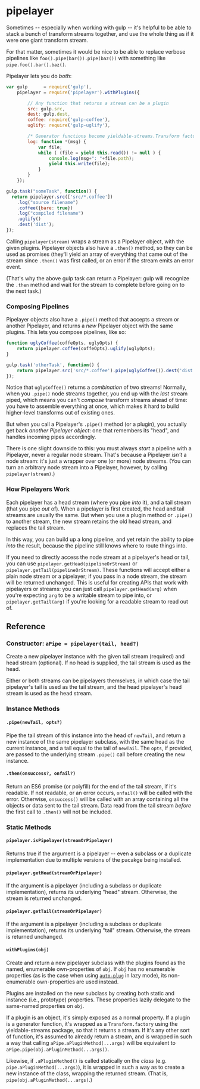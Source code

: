 # pipelayer

Sometimes -- especially when working with gulp -- it's helpful to be able to stack a bunch of transform streams together, and use the whole thing as if it were one giant transform stream.

For that matter, sometimes it would be nice to be able to replace verbose pipelines like `foo().pipe(bar()).pipe(baz())` with something like `pipe.foo().bar().baz()`.

Pipelayer lets you do *both*:

<!-- mockdown-setup: --printResults; languages.js = 'babel' -->

```js
var gulp      = require('gulp'),
    pipelayer = require('pipelayer').withPlugins({

        // Any function that returns a stream can be a plugin
        src: gulp.src,
        dest: gulp.dest,
        coffee: require('gulp-coffee'),
        uglify: require('gulp-uglify'),

        /* Generator functions become yieldable-streams.Transform factories */
        log: function *(msg) {
            var file;
            while ( (file = yield this.read()) != null ) {
                console.log(msg+": "+file.path);
                yield this.write(file);
            }
        }
    });

gulp.task("someTask", function() {
  return pipelayer.src(['src/*.coffee'])
    .log("source filename")
    .coffee({bare: true})
    .log("compiled filename")
    .uglify()
    .dest('dist');
});
```

Calling `pipelayer(stream)` wraps a stream as a Pipelayer object, with the given plugins.  Pipelayer objects also have a `.then()` method, so they can be used as promises (they'll yield an array of everything that came out of the stream since `.then()` was first called, or an error if the stream emits an error event.

(That's why the above gulp task can return a Pipelayer: gulp will recognize the `.then` method and wait for the stream to complete before going on to the next task.)

### Composing Pipelines

Pipelayer objects also have a `.pipe()` method that accepts a stream or another Pipelayer, and returns a *new* Pipelayer object with the same plugins.  This lets you compose pipelines, like so:

```js
function uglyCoffee(coffeOpts, uglyOpts) {
    return pipelayer.coffee(coffeOpts).uglify(uglyOpts);
}

gulp.task('otherTask', function() {
    return pipelayer.src('src/*.coffee').pipe(uglyCoffee()).dest('dist');
});
```    
Notice that `uglyCoffee()` returns a *combination* of two streams!  Normally, when you `.pipe()` node streams together, you end up with the *last* stream piped, which means you can't *compose* transform streams ahead of time: you have to assemble everything at once, which makes it hard to build higher-level transforms out of existing ones.

But when you call a Pipelayer's `.pipe()` method (or a plugin), you actually get back *another Pipelayer object*: one that remembers its "head", and handles incoming pipes accordingly.

There is one slight downside to this: you must always *start* a pipeline with a Pipelayer, never a regular node stream.  That's because a Pipelayer *isn't* a node stream: it's just a wrapper over one (or more) node streams.  (You can turn an arbitrary node stream into a Pipelayer, however, by calling `pipelayer(stream)`.)

### How Pipelayers Work

Each pipelayer has a head stream (where you pipe *into* it), and a tail stream (that you pipe *out* of).  When a pipelayer is first created, the head and tail streams are usually the same.  But when you use a plugin method or `.pipe()` to another stream, the new stream retains the old head stream, and replaces the tail stream.

In this way, you can build up a long pipeline, and yet retain the ability to pipe *into* the result, because the pipeline still knows where to route things into.

If you need to directly access the node stream at a pipelayer's head or tail, you can use `pipelayer.getHead(pipelineOrStream)` or `pipelayer.getTail(pipelineOrStream)`.  These functions will accept either a plain node stream or a pipelayer; if you pass in a node stream, the stream will be returned unchanged.  This is useful for creating APIs that work with pipelayers or streams: you can just call `pipelayer.getHead(arg)` when you're expecting `arg` to be a writable stream to pipe into, or `pipelayer.getTail(arg)` if you're looking for a readable stream to read out of. 

## Reference

### Constructor: `aPipe = pipelayer(tail, head?)`

Create a new pipelayer instance with the given tail stream (required) and head stream (optional).  If no head is supplied, the tail stream is used as the head.  

Either or both streams can be pipelayers themselves, in which case the tail pipelayer's tail is used as the tail stream, and the head pipelayer's head stream is used as the head stream.


### Instance Methods

#### `.pipe(newTail, opts?)`

Pipe the tail stream of this instance into the head of `newTail`, and return a new instance of the same pipelayer subclass, with the same head as the current instance, and a tail equal to the tail of `newTail`.  The `opts`, if provided, are passed to the underlying stream `.pipe()` call before creating the new instance.

#### `.then(onsuccess?, onfail?)`

Return an ES6 promise (or polyfill) for the end of the tail stream, if it's readable.  If not readable, or an error occurs, `onfail()` will be called with the error.  Otherwise, `onsuccess()` will be called with an array containing all the objects or data sent to the tail stream.  Data read from the tail stream *before* the first call to `.then()` will not be included.


### Static Methods

#### `pipelayer.isPipelayer(streamOrPipelayer)`

Returns true if the argument is a pipelayer -- even a subclass or a duplicate implementation due to multiple versions of the pacakge being installed.

#### `pipelayer.getHead(streamOrPipelayer)`

If the argument is a pipelayer (including a subclass or duplicate implementation), returns its underlying "head" stream.  Otherwise, the stream is returned unchanged.

#### `pipelayer.getTail(streamOrPipelayer)`

If the argument is a pipelayer (including a subclass or duplicate implementation), returns its underlying "tail" stream.  Otherwise, the stream is returned unchanged.

#### `withPlugins(obj)`

Create and return a new pipelayer subclass with the plugins found as the named, enumerable own-properties of `obj`.  If `obj` has no enumerable properties (as is the case when using [`auto-plug`](https://www.npmjs.com/package/auto-plug) in lazy mode), its non-enumerable own-properties are used instead.

Plugins are installed on the new subclass by creating both static and instance (i.e., prototype) properties.  These properties lazily delegate to the same-named properties on `obj`.

If a plugin is an object, it's simply exposed as a normal property.  If a plugin is a generator function, it's wrapped as a `Transform.factory` using the yieldable-streams package, so that it returns a stream.  If it's any other sort of function, it's assumed to already return a stream, and is wrapped in such a way that calling `aPipe.aPluginMethod(...args)` will be equivalent to `aPipe.pipe(obj.aPluginMethod(...args))`.

Likewise, if `.aPluginMethod()` is called statically on the *class* (e.g. `pipe.aPluginMethod(...args)`), it is wrapped in such a way as to create a new instance of the class, wrapping the returned stream.  (That is, `pipe(obj.aPluginMethod(...args)`.)

